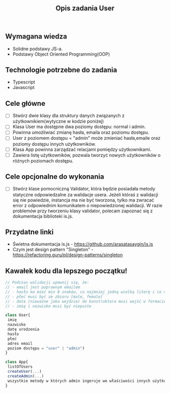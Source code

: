<h2 align="center">Opis zadania User </h2>

<br>

## Wymagana wiedza

- Solidne podstawy JS-a.
- Podstawy Object Oriented Programming(OOP)

## Technologie potrzebne do zadania

- Typescript
- Javascript

## Cele główne

- [ ] Stwórz dwie klasy dla struktury danych związanych z użytkownikiem(wytyczne w kodzie poniżej)
- [ ] Klasa User ma dostępne dwa poziomy dostępu: normal i admin.
- [ ] Powinna umożliwiać zmianę hasła, emaila oraz poziomu dostępu.
- [ ] User z poziomem dostępu = "admin" może zmieniać hasła,emaile oraz poziomy dostępu innych użytkowników.
- [ ] Klasa App powinna zarządzać relacjami pomiędzy użytkownikami.
- [ ] Zawiera listę użytkowników, pozwala tworzyć nowych użytkowników o różnych poziomach dostępu.

## Cele opcjonalne do wykonania

- [ ] Stwórz klase pomocniczną Validator, która będzie posiadała metody statyczne odpowiedzalne za walidacje usera. Jeżeli któraś z walidacji się nie powiedzie, instancja ma nie być tworzona, tylko ma zwracać error z odpowiednim komunikatem o niepowiedzionej walidacji. W razie problemów przy tworzeniu klasy validator, polecam zapoznać się z dokumentacja biblioteki is.js.

## Przydatne linki

- Świetna dokumentacja is.js - https://github.com/arasatasaygin/is.js
- Czym jest design pattern "Singleton" - https://refactoring.guru/pl/design-patterns/singleton

## Kawałek kodu dla lepszego początku!

```javascript
// Podczas walidacji upewnij się, że:
// - email jest poprawnym emailem
// - hasło ma mieć min 8 znaków, co najmniej jedną wielką literę i co najmniej jedną cyfrę oraz co najmniej 1 znak specjalny
// - płeć musi być ze zbioru [male, female]
// - data (nieważne jaka wejdzie) do konstruktora musi wejść w formacie MM/DD/YYYY
// - imię i nazwisko musi być niepuste

class User{
 imię
 nazwisko
 datę urodzenia
 hasło
 płeć
 adres email
 poziom dostępu = "user" | "admin")
}

class App{
 listOfUsers
 createUser(...)
 createAdmin(...)
 wszystkie metody w których admin ingeruje we właściwości innych użytkowników
}
```
